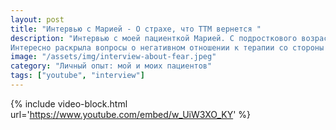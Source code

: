 ```yaml
---
layout: post
title: "Интервью с Марией - О страхе, что ТТМ вернется "
description: "Интервью с моей пациенткой Марией. С подросткового возраста страдала ТТМ, терапия заняла 6 блоков (1 блок - 1 месяц).
Интересно раскрыла вопросы о негативном отношении к терапии со стороны окружения и о страхе о том, что ТТМ вернется после окончания лечения."
image: "/assets/img/interview-about-fear.jpeg"
category: "Личный опыт: мой и моих пациентов"
tags: ["youtube", "interview"]
---
```


{% include video-block.html
url='https://www.youtube.com/embed/w_UiW3XO_KY'
%}







